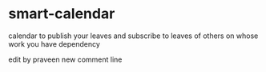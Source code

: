 # smart-calendar
calendar to publish your leaves and subscribe to leaves of others on whose work you have dependency 

edit by praveen
new comment line

